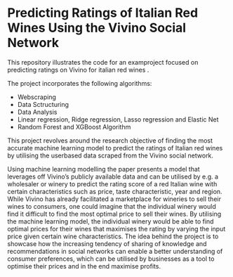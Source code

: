 # Predicting Ratings of Italian Red Wines Using the Vivino Social Network

This repository illustrates the code for an examproject focused on predicting ratings on Vivino for italian red wines .

The project incorporates the following algorithms:

- Webscraping 
- Data Sctructuring
- Data Analysis
- Linear regression, Ridge regression, Lasso regression and Elastic Net
- Random Forest and XGBoost Algorithm

This project revolves around the research objective of finding the most accurate machine learning model to predict the ratings of Italian red wines by utilising the userbased data scraped from the Vivino social network. 

Using machine learning modelling the paper presents a model that leverages off Vivino’s publicly available data and can be utilised by e.g. a wholesaler or winery to predict the rating score of a red Italian wine with certain characteristics such as price, taste characteristic, year and region. While Vivino has already facilitated a marketplace for wineries to sell their wines to consumers, one could imagine that the individual winery would find it difficult to find the most optimal price to sell their wines. By utilising the machine learning model, the individual winery would be able to find optimal prices for their wines that maximises the rating by varying the input price given certain wine characteristics. The idea behind the project is to showcase how the increasing tendency of sharing of knowledge and recommendations in social networks can enable a better understanding of consumer preferences, which can be utilised by businesses as a tool to optimise their prices and in the end maximise profits. 
